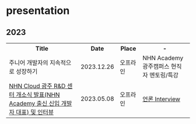 # presentation

## 2023
<table>
  <tr>
    <th> Title </th>
    <th> Date </th>
    <th> Place </th>
    <th> - </th>
  </tr>
  <tr>
    <td><a>주니어 개발자의 지속적으로 성장하기</a></td>
    <td> 2023.12.26 </td>
    <td> 오프라인 </td>
    <td>NHN Academy 광주캠퍼스 현직자 멘토링/특강</td>
  </tr>
  <tr>
    <td><a href=https://www.nhn.com/pr/26041>NHN Cloud 광주 R&D 센터 개소식 발표(NHN Academy 출신 신입 개발자 대표) 및 인터뷰</a></td>
    <td> 2023.05.08 </td>
    <td> 오프라인 </td>
    <td><a href=https://n.news.naver.com/mnews/article/660/0000034294>언론 Interview</a></td>
  </tr>
</table>